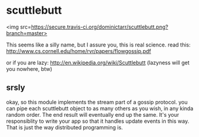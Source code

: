 # scuttlebutt

<img src=https://secure.travis-ci.org/dominictarr/scuttlebutt.png?branch=master>


This seems like a silly name, but I assure you, this is real science. 
read this: http://www.cs.cornell.edu/home/rvr/papers/flowgossip.pdf

or if you are lazy: http://en.wikipedia.org/wiki/Scuttlebutt (lazyness will get you nowhere, btw)

## srsly

okay, so this module implements the stream part of a gossip protocol. you can pipe each scuttlebutt
object to as many others as you wish, in any kinda random order. The end result will eventually end
up the same. It's your responsiblity to write your app so that it handles update events in this way.
That is just the way distributed programming is.
